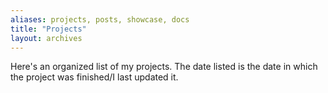 ```yaml
---
aliases: projects, posts, showcase, docs
title: "Projects"
layout: archives
---
```

Here's an organized list of my projects. The date listed is the date in which the project was finished/I last updated it. 